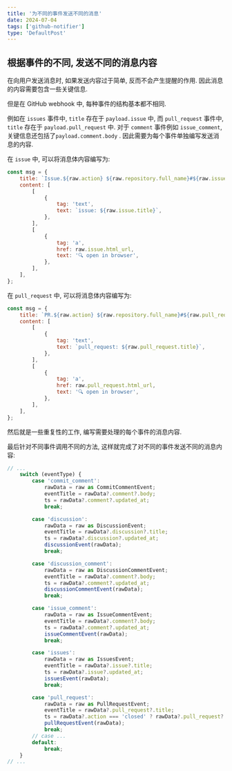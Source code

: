 ```yaml
---
title: '为不同的事件发送不同的消息'
date: 2024-07-04
tags: ['github-notifier']
type: 'DefaultPost'
---
```


## 根据事件的不同, 发送不同的消息内容

在向用户发送消息时, 如果发送内容过于简单, 反而不会产生提醒的作用. 因此消息的内容需要包含一些关键信息.

但是在 GitHub webhook 中, 每种事件的结构基本都不相同.

例如在 `issues` 事件中, `title` 存在于 `payload.issue` 中, 而 `pull_request` 事件中, `title` 存在于 `payload.pull_request` 中. 对于 `comment` 事件例如 `issue_comment`, 关键信息还包括了`payload.comment.body` . 因此需要为每个事件单独编写发送消息的内容.

在 `issue` 中, 可以将消息体内容编写为:

```js
const msg = {
    title: `Issue.${raw.action} ${raw.repository.full_name}#${raw.issue.number} by @${raw.sender.login}`,
    content: [
        [
            {
                tag: 'text',
                text: `issue: ${raw.issue.title}`,
            },
        ],
        [
            {
                tag: 'a',
                href: raw.issue.html_url,
                text: '🔍 open in browser',
            },
        ],
    ],
};
```

在 `pull_request` 中, 可以将消息体内容编写为:

```js
const msg = {
    title: `PR.${raw.action} ${raw.repository.full_name}#${raw.pull_request.number} by @${raw.sender.login}`,
    content: [
        [
            {
                tag: 'text',
                text: `pull_request: ${raw.pull_request.title}`,
            },
        ],
        [
            {
                tag: 'a',
                href: raw.pull_request.html_url,
                text: '🔍 open in browser',
            },
        ],
    ],
};
```

然后就是一些重复性的工作, 编写需要处理的每个事件的消息内容.

最后针对不同事件调用不同的方法, 这样就完成了对不同的事件发送不同的消息内容:

```js
// ...
    switch (eventType) {
        case 'commit_comment':
            rawData = raw as CommitCommentEvent;
            eventTitle = rawData?.comment?.body;
            ts = rawData?.comment?.updated_at;
            break;

        case 'discussion':
            rawData = raw as DiscussionEvent;
            eventTitle = rawData?.discussion?.title;
            ts = rawData?.discussion?.updated_at;
            discussionEvent(rawData);
            break;

        case 'discussion_comment':
            rawData = raw as DiscussionCommentEvent;
            eventTitle = rawData?.comment?.body;
            ts = rawData?.comment?.updated_at;
            discussionCommentEvent(rawData);
            break;

        case 'issue_comment':
            rawData = raw as IssueCommentEvent;
            eventTitle = rawData?.comment?.body;
            ts = rawData?.comment?.updated_at;
            issueCommentEvent(rawData);
            break;

        case 'issues':
            rawData = raw as IssuesEvent;
            eventTitle = rawData?.issue?.title;
            ts = rawData?.issue?.updated_at;
            issuesEvent(rawData);
            break;

        case 'pull_request':
            rawData = raw as PullRequestEvent;
            eventTitle = rawData?.pull_request?.title;
            ts = rawData?.action === 'closed' ? rawData?.pull_request?.closed_at : rawData?.pull_request?.updated_at;
            pullRequestEvent(rawData);
            break;
        // case ...
        default:
            break;
    }
// ...
```
